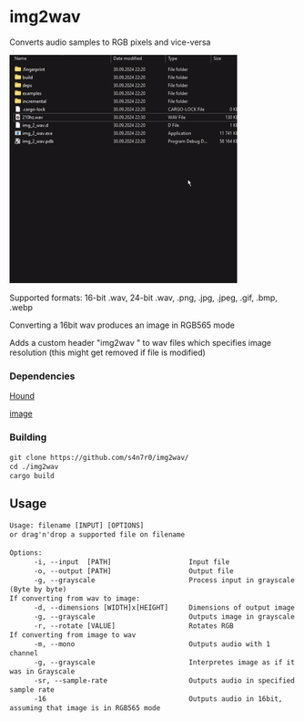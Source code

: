 # img2wav
Converts audio samples to RGB pixels and vice-versa

![](https://github.com/s4n7r0/img2wav/blob/main/preview.gif)

Supported formats: 16-bit .wav, 24-bit .wav, .png, .jpg, .jpeg, .gif, .bmp, .webp

Converting a 16bit wav produces an image in RGB565 mode

Adds a custom header "img2wav " to wav files which specifies image resolution (this might get removed if file is modified)

### Dependencies
[Hound](https://crates.io/crates/hound)

[image](https://crates.io/crates/image)

### Building
```
git clone https://github.com/s4n7r0/img2wav/
cd ./img2wav
cargo build
```

## Usage
```
Usage: filename [INPUT] [OPTIONS]
or drag'n'drop a supported file on filename

Options:
      -i, --input  [PATH]                   Input file
      -o, --output [PATH]                   Output file
      -g, --grayscale                       Process input in grayscale (Byte by byte)
If converting from wav to image:
      -d, --dimensions [WIDTH]x[HEIGHT]     Dimensions of output image
      -g, --grayscale                       Outputs image in grayscale
      -r, --rotate [VALUE]                  Rotates RGB
If converting from image to wav
      -m, --mono                            Outputs audio with 1 channel
      -g, --grayscale                       Interpretes image as if it was in Grayscale
      -sr, --sample-rate                    Outputs audio in specified sample rate
      -16                                   Outputs audio in 16bit, assuming that image is in RGB565 mode
```

